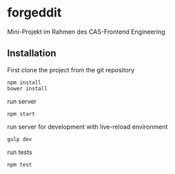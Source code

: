 # forgeddit

Mini-Projekt im Rahmen des CAS-Frontend Engineering

## Installation

First clone the project from the git repository

```
npm install
bower install
```

run server

```
npm start
```

run server for development with live-reload environment

```
gulp dev
```

run tests

```
npm test
```


